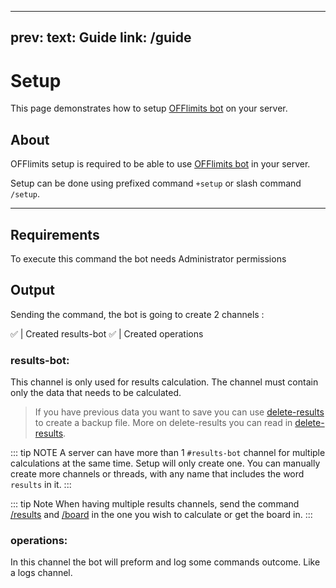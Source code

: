 <head>
    <script>
      window.yaContextCb = window.yaContextCb || [];
    </script>
    <script src="https://yandex.ru/ads/system/context.js" async></script>
</head>

---
prev:
	text: Guide
	link: /guide
---

# Setup

This page demonstrates how to setup [OFFlimits bot](https://discord.com/oauth2/authorize?client_id=728332591790293044&scope=bot+applications.commands&permissions=268445752&client_id=728332591790293044) on your server.

## About
OFFlimits setup is required to be able to use [OFFlimits bot](https://discord.com/oauth2/authorize?client_id=728332591790293044&scope=bot+applications.commands&permissions=268445752&client_id=728332591790293044) in your server.

Setup can be done using prefixed command `+setup` or slash command `/setup`.

---
<YandexAD></YandexAD>

## Requirements

To execute this command the bot needs Administrator permissions

## Output

Sending the command, the bot is going to create 2 channels :

<DiscordMessage :bot="true" profile="bot">
			<template #interactions>
				<DiscordInteraction profile="test" :command="true">setup</DiscordInteraction>
			</template>
✅ | Created <DiscordMention type="channel">results-bot</DiscordMention>
</DiscordMessage>
<DiscordMessage :bot="true" profile="bot">
✅ | Created <DiscordMention type="channel">operations</DiscordMention>
</DiscordMessage>

### results-bot:

This channel is only used for results calculation. The channel must contain only the data that needs to be calculated.

> If you have previous data you want to save you can use [delete-results](/guide/delete-results) to create a backup file. More on delete-results you can read in [delete-results](/guide/delete-results).

::: tip NOTE
A server can have more than 1 `#results-bot` channel for multiple calculations at the same time. Setup will only create one. You can manually create more channels or threads, with any name that includes the word `results` in it.
:::

::: tip Note
When having multiple results channels, send the command [/results](/guide/results) and [/board](/guide/board) in the one you wish to calculate or get the board in.
:::

### operations:
In this channel the bot will preform and log some commands outcome. Like a logs channel.
